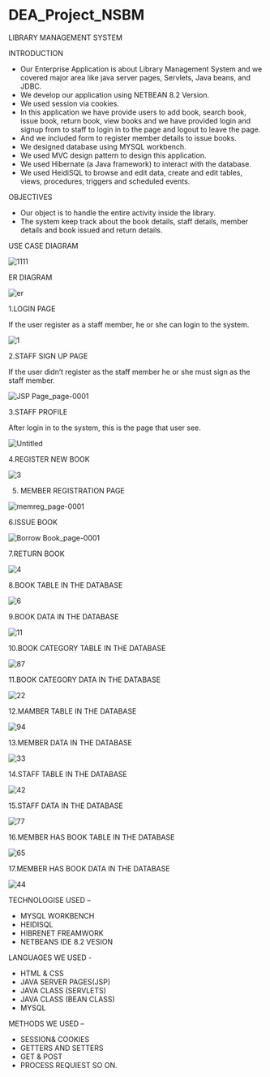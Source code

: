 # DEA_Project_NSBM


LIBRARY MANAGEMENT SYSTEM 


INTRODUCTION


-	Our Enterprise Application is about Library Management System and we covered major area like java server pages, Servlets, Java beans, and JDBC.
-	We develop our application using NETBEAN 8.2 Version.
-	We used session via cookies.
-	In this application we have provide users to add book, search book, issue book, return book, view books and we have provided login and signup from to staff to login in to the page and logout to leave the page.
-	And we included form to register member details to issue books. 
-	We designed database using MYSQL workbench.
-	 We used MVC design pattern to design this application.
-	We used Hibernate (a Java framework) to interact with the database.
-	We used HeidiSQL to browse and edit data, create and edit tables, views, procedures, triggers and scheduled events.



OBJECTIVES 


-	Our object is to handle the entire activity inside the library.
-	The system keep track about the book details, staff details, member details and book issued and return details. 




USE CASE DIAGRAM 



![1111](https://user-images.githubusercontent.com/60148897/94019105-01e40600-fdcf-11ea-9c8f-f89b94fc8696.png)



ER DIAGRAM


![er](https://user-images.githubusercontent.com/60148897/94022962-470a3700-fdd3-11ea-9d04-3c6314d64245.png)




1.LOGIN PAGE 


If the user register as a staff member, he or she can login to the system.


![1](https://user-images.githubusercontent.com/60148897/94019289-3952b280-fdcf-11ea-8038-14c72298c82f.png)



2.STAFF SIGN UP PAGE 



If the user didn’t register as the staff member he or she must sign as the staff member.


![JSP Page_page-0001](https://user-images.githubusercontent.com/60148897/94019657-a8300b80-fdcf-11ea-8d01-f59b8260f615.jpg)



3.STAFF PROFILE  




After login in to the system, this is the page that user see.


![Untitled](https://user-images.githubusercontent.com/60148897/94019788-cf86d880-fdcf-11ea-99fa-c396fa818ad3.png)



4.REGISTER NEW BOOK 


![3](https://user-images.githubusercontent.com/60148897/94019857-e0cfe500-fdcf-11ea-91f3-a7a8c1a66106.png)



5. MEMBER REGISTRATION PAGE 


![memreg_page-0001](https://user-images.githubusercontent.com/60148897/94019957-f7763c00-fdcf-11ea-81e5-b8f23369ed68.jpg)



6.ISSUE BOOK


![Borrow Book_page-0001](https://user-images.githubusercontent.com/60148897/94020171-3efcc800-fdd0-11ea-82c6-1915615f1116.jpg)



7.RETURN BOOK


![4](https://user-images.githubusercontent.com/60148897/94020278-5fc51d80-fdd0-11ea-914b-02aad36a3838.png)




8.BOOK TABLE IN THE DATABASE



![6](https://user-images.githubusercontent.com/60148897/94020571-aca8f400-fdd0-11ea-9a6c-3b4c5a95328f.png)




9.BOOK DATA IN THE DATABASE



![11](https://user-images.githubusercontent.com/60148897/94020652-cb0eef80-fdd0-11ea-996f-147a398c3e95.png)




10.BOOK CATEGORY TABLE IN THE DATABASE



![87](https://user-images.githubusercontent.com/60148897/94022452-bc293c80-fdd2-11ea-850b-29c6c8951b0e.png)




11.BOOK CATEGORY DATA IN THE DATABASE



![22](https://user-images.githubusercontent.com/60148897/94020784-f1348f80-fdd0-11ea-94cd-a8dd410a21e2.png)




12.MAMBER TABLE IN THE DATABASE



![94](https://user-images.githubusercontent.com/60148897/94020952-1a552000-fdd1-11ea-9299-ce674855600e.png)




13.MEMBER DATA IN THE DATABASE



![33](https://user-images.githubusercontent.com/60148897/94021047-3658c180-fdd1-11ea-979e-fc54ca5b50f3.png)




14.STAFF TABLE IN THE DATABASE



![42](https://user-images.githubusercontent.com/60148897/94021109-496b9180-fdd1-11ea-99bf-541d433c0846.png)




15.STAFF DATA IN THE DATABASE



![77](https://user-images.githubusercontent.com/60148897/94021209-63a56f80-fdd1-11ea-8ad8-479fe454823e.png)




16.MEMBER HAS BOOK TABLE IN THE DATABASE



![65](https://user-images.githubusercontent.com/60148897/94021527-bbdc7180-fdd1-11ea-8885-5f109630bda4.png)




17.MEMBER HAS BOOK DATA IN THE DATABASE



![44](https://user-images.githubusercontent.com/60148897/94021406-99e2ef00-fdd1-11ea-9e0e-ae5c982205fc.png)




TECHNOLOGISE USED –


-	MYSQL WORKBENCH 
-	HEIDISQL 
-	HIBRENET FREAMWORK 
-	NETBEANS IDE 8.2 VESION 



LANGUAGES WE USED -


-	HTML & CSS
-	JAVA SERVER PAGES(JSP)
-	JAVA CLASS (SERVLETS)
-	JAVA CLASS (BEAN CLASS) 
-	MYSQL 



METHODS WE USED – 


-	SESSION& COOKIES
-	GETTERS AND SETTERS 
-	GET & POST 
-	PROCESS REQUIEST SO ON.
